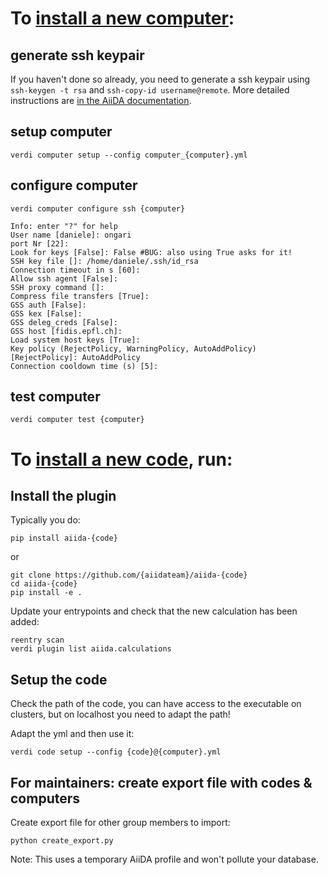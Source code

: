 # To [install a new computer](https://aiida-core.readthedocs.io/en/latest/get_started/computers.html):

## generate ssh keypair

If you haven't done so already, you need to generate a ssh keypair using `ssh-keygen -t rsa` and `ssh-copy-id username@remote`.
More detailed instructions are [in the AiiDA documentation](https://aiida-core.readthedocs.io/en/latest/get_started/computers.html).

## setup computer
```
verdi computer setup --config computer_{computer}.yml
```

## configure computer

```
verdi computer configure ssh {computer}
```

```
Info: enter "?" for help
User name [daniele]: ongari
port Nr [22]:
Look for keys [False]: False #BUG: also using True asks for it!
SSH key file []: /home/daniele/.ssh/id_rsa
Connection timeout in s [60]:
Allow ssh agent [False]:
SSH proxy command []:
Compress file transfers [True]:
GSS auth [False]:
GSS kex [False]:
GSS deleg_creds [False]:
GSS host [fidis.epfl.ch]:
Load system host keys [True]:
Key policy (RejectPolicy, WarningPolicy, AutoAddPolicy) [RejectPolicy]: AutoAddPolicy
Connection cooldown time (s) [5]:
```

## test computer

```
verdi computer test {computer}
```

# To [install a new code](https://aiida-core.readthedocs.io/en/latest/get_started/codes.html), run:

## Install the plugin
Typically you do:
```
pip install aiida-{code}
```
or
```
git clone https://github.com/{aiidateam}/aiida-{code}
cd aiida-{code}
pip install -e .
```
Update your entrypoints and check that the new calculation has been added:
```
reentry scan
verdi plugin list aiida.calculations
```

## Setup the code
Check the path of the code, you can have access to the executable on clusters, but on localhost you need to adapt the path!

Adapt the yml and then use it:
```
verdi code setup --config {code}@{computer}.yml
```

## For maintainers: create export file with codes & computers

Create export file for other group members to import:
```
python create_export.py
```

Note: This uses a temporary AiiDA profile and won't pollute your database.
